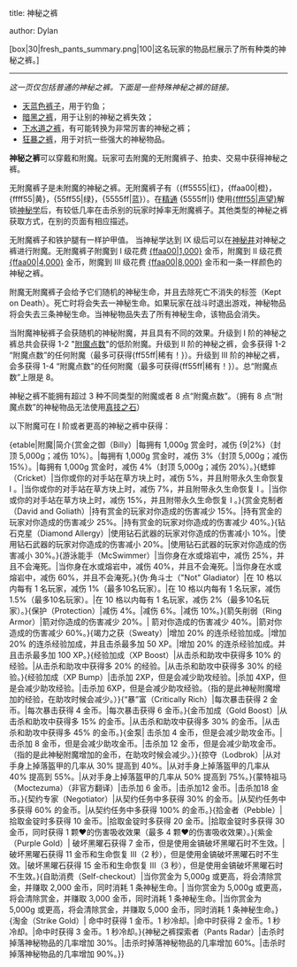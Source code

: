 title: 神秘之裤

author: Dylan

[box|30|fresh_pants_summary.png|100|这名玩家的物品栏展示了所有种类的神秘之裤。]

---

_这一页仅包括普通的神秘之裤。下面是一些特殊神秘之裤的链接。_

- [天蓝色裤子](Aqua_Pants)，用于钓鱼；
- [暗黑之裤](Dark_Pants)，用于让别的神秘之裤失效；
- [下水道之裤](Sewer_Pants)，有可能转换为非常厉害的神秘之裤；
- [狂暴之裤](Rage_Pants)，用于对抗一些强大的神秘物品。

**神秘之裤**可以穿戴和附魔。玩家可去附魔的无附魔裤子、拍卖、交易中获得神秘之裤。

无附魔裤子是未附魔的神秘之裤。无附魔裤子有（{ff5555|红}，{ffaa00|橙}，{ffff55|黄}，{55ff55|绿}，{5555ff|蓝}）。在[精通](Prestige) {5555ff|I} 使用[{ffff55|声望}](Renown)解锁[神秘学](Renown#Mysticism)后，有较低几率在击杀别的玩家时掉率无附魔裤子。其他类型的神秘之裤获取方式，在别的页面有相应描述。

无附魔裤子和铁护腿有一样护甲值。 当神秘学达到 IX 级后可以在[神秘井](Mystic_Well)对神秘之裤进行附魔。无附魔裤子附魔到 I 级花费 [{ffaa00|1,000}](Gold) 金币，附魔到 II 级花费 [{ffaa00|4,000}](Gold) 金币，附魔到 III 级花费 [{ffaa00|8,000}](Gold) 金币和一条一样颜色的神秘之裤。

附魔无附魔裤子会给予它们随机的神秘生命，并且去除死亡不消失的标签（Kept on Death）。死亡时将会失去一神秘生命。如果玩家在战斗时退出游戏，神秘物品将会失去三条神秘生命。当神秘物品失去了所有神秘生命，该物品会消失。

当附魔神秘裤子会获随机的神秘附魔，并且具有不同的效果。升级到 I 阶的神秘之裤总共会获得 1-2 "[附魔点数](Mystic_Well#Token)"的低阶附魔。升级到 II 阶的神秘之裤，会多获得 1-2 “附魔点数”的任何附魔（最多可获得{ff55ff|稀有！}）。升级到 III 阶的神秘之裤，会多获得 1-4 “附魔点数”的任何附魔（最多可获得{ff55ff|稀有！}）。总“附魔点数”上限是 8。

神秘之裤不能拥有超过 3 种不同类型的附魔或者 8 点“附魔点数”。（拥有 8 点“附魔点数”的神秘物品无法使用[真技之石](Totally_Legit_Gem)）

以下附魔可在 I 阶或者更高的神秘之裤中获得：

{etable|附魔|简介{赏金之御（Billy）|每拥有 1,000g 赏金时，减伤 {9|2%}（封顶 5,000g；减伤 10%）。|每拥有 1,000g 赏金时，减伤 3%（封顶 5,000g；减伤 15%）。|每拥有 1,000g 赏金时，减伤 4%（封顶 5,000g；减伤 20%）。}{蟋蟀（Cricket）|当你或你的对手站在草方块上时，减伤 5%，并且附带永久生命恢复 I 。|当你或你的对手站在草方块上时，减伤 7%，并且附带永久生命恢复 I 。|当你或你的对手站在草方块上时，减伤 15%，并且附带永久生命恢复 I 。}{赏金克制者（David and Goliath）|持有赏金的玩家对你造成的伤害减少 15%。|持有赏金的玩家对你造成的伤害减少 25%。|持有赏金的玩家对你造成的伤害减少 40%。}{钻石克星（Diamond Allergy）|使用钻石武器的玩家对你造成的伤害减小 10%。|使用钻石武器的玩家对你造成的伤害减小 20%。|使用钻石武器的玩家对你造成的伤害减小 30%。}{游泳能手（McSwimmer）|当你身在水或熔岩中，减伤 25%，并且不会淹死。|当你身在水或熔岩中，减伤 40%，并且不会淹死。|当你身在水或熔岩中，减伤 60%，并且不会淹死。}{伪·角斗士（"Not" Gladiator）|在 10 格以内每有 1 名玩家，减伤 1%（最多10名玩家）。|在 10 格以内每有 1 名玩家，减伤 1.5%（最多10名玩家）。|在 10 格以内每有 1 名玩家，减伤 2%（最多10名玩家）。}{保护（Protection）|减伤 4%。|减伤 6%。|减伤 10%。}{箭矢削弱（Ring Armor）|箭对你造成的伤害减少 20%。| 箭对你造成的伤害减少 40%。|箭对你造成的伤害减少 60%。}{竭力之获（Sweaty）|增加 20% 的连杀经验加成。|增加 20% 的连杀经验加成，并且击杀最多加 50 XP。|增加 20% 的连杀经验加成。并且击杀最多加 100 XP。}{经验加成（XP Boost）|从击杀和助攻中获得多 10% 的经验。|从击杀和助攻中获得多 20% 的经验。|从击杀和助攻中获得多 30% 的经验。}{经验加成（XP Bump）|击杀加 2XP，但是会减少助攻经验。|杀加 4XP，但是会减少助攻经验。|击杀加 6XP，但是会减少助攻经验。（指的是此神秘附魔增加的经验，在助攻时候会减少。）}{“暴”富（Critically Rich）|每次暴击获得 2 金币。|每次暴击获得 4 金币。|每次暴击获得 6 金币。}{金币加成（Gold Boost）|从击杀和助攻中获得多 15% 的金币。|从击杀和助攻中获得多 30% 的金币。|从击杀和助攻中获得多 45% 的金币。}{金泵| 击杀加 4 金币，但是会减少助攻金币。|击杀加 8 金币，但是会减少助攻金币。|击杀加 12 金币，但是会减少助攻金币。（指的是此神秘附魔增加的金币，在助攻时候会减少。）}{掠夺（Lodbrok）|从对手身上掉落盔甲的几率从 30% 提高到 40%。|从对手身上掉落盔甲的几率从 40% 提高到 55%。|从对手身上掉落盔甲的几率从 50% 提高到 75%。}{蒙特祖马（Moctezuma）（非官方翻译）|击杀加 6 金币。|击杀加12 金币。|击杀加18 金币。}{契约专家（Negotiator）|从契约任务中多获得 30% 的金币。|从契约任务中多获得 60% 的金币。|从契约任务中多获得 100% 的金币。}{拾金者（Pebble）|拾取金锭时多获得 10 金币。|拾取金锭时多获得 20 金币。|拾取金锭时多获得 30 金币，同时获得 1 颗♥的伤害吸收效果（最多 4 颗♥的伤害吸收效果）。}{紫金（Purple Gold）| 破坏黑曜石获得 7 金币，但是使用金镐破坏黑曜石时不生效。|破坏黑曜石获得 11 金币和生命恢复 III（2 秒），但是使用金镐破坏黑曜石时不生效。|破坏黑曜石获得 15 金币和生命恢复 III（3 秒），但是使用金镐破坏黑曜石时不生效。}{自助消费（Self-checkout）|当你赏金为 5,000g 或更高，将会清除赏金，并赚取 2,000 金币，同时消耗 1 条神秘生命。| 当你赏金为 5,000g 或更高，将会清除赏金，并赚取 3,000 金币，同时消耗 1 条神秘生命。|当你赏金为 5,000g 或更高，将会清除赏金，并赚取 5,000 金币，同时消耗 1 条神秘生命。}{淘金（Strike Gold）| 命中时获得 1 金币。1 秒冷却。|命中时获得 2 金币。1 秒冷却。|命中时获得 3 金币。1 秒冷却。}{神秘之裤探索者（Pants Radar）|击杀时掉落神秘物品的几率增加 30%。|击杀时掉落神秘物品的几率增加 60%。|击杀时掉落神秘物品的几率增加 90%。}}




